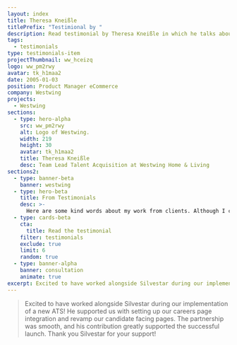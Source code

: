 ```yaml
---
layout: index
title: Theresa Kneißle
titlePrefix: "Testimional by "
description: Read testimonial by Theresa Kneißle in which he talks about his positive experience in working with Silvestar Bistrović.
tags:
  - testimonials
type: testimonials-item
projectThumbnail: ww_hceizq
logo: ww_pm2rwy
avatar: tk_h1maa2
date: 2005-01-03
position: Product Manager eCommerce
company: Westwing
projects:
  - Westwing
sections:
  - type: hero-alpha
    src: ww_pm2rwy
    alt: Logo of Westwing.
    width: 219
    height: 30
    avatar: tk_h1maa2
    title: Theresa Kneißle
    desc: Team Lead Talent Acquisition at Westwing Home & Living
sections2:
  - type: banner-beta
    banner: westwing
  - type: hero-beta
    title: From Testimonials
    desc: >-
      Here are some kind words about my work from clients. Although I collaborated with clients from more than 10 countries, most of them came from **The United States** and **Germany**.
  - type: cards-beta
    cta:
      title: Read the testimonial
    filter: testimonials
    exclude: true
    limit: 6
    random: true
  - type: banner-alpha
    banner: consultation
    animate: true
excerpt: Excited to have worked alongside Silvestar during our implementation of a new ATS...
---
```


> Excited to have worked alongside Silvestar during our implementation of a new ATS! He supported us with setting up our careers page integration and revamp our candidate facing pages. The partnership was smooth, and his contribution greatly supported the successful launch. Thank you Silvestar for your support!
